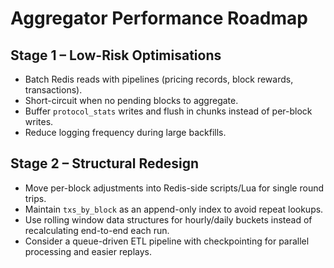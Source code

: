 # Aggregator Performance Roadmap

## Stage 1 – Low-Risk Optimisations
- Batch Redis reads with pipelines (pricing records, block rewards, transactions).
- Short-circuit when no pending blocks to aggregate.
- Buffer `protocol_stats` writes and flush in chunks instead of per-block writes.
- Reduce logging frequency during large backfills.

## Stage 2 – Structural Redesign
- Move per-block adjustments into Redis-side scripts/Lua for single round trips.
- Maintain `txs_by_block` as an append-only index to avoid repeat lookups.
- Use rolling window data structures for hourly/daily buckets instead of recalculating end-to-end each run.
- Consider a queue-driven ETL pipeline with checkpointing for parallel processing and easier replays.
